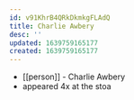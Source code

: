 ```yaml
---
id: v91KhrB4QRkDkmkgFLAdQ
title: Charlie Awbery
desc: ''
updated: 1639759165177
created: 1639759165177
---
```



- [[person]] - Charlie Awbery
- appeared 4x at the stoa
